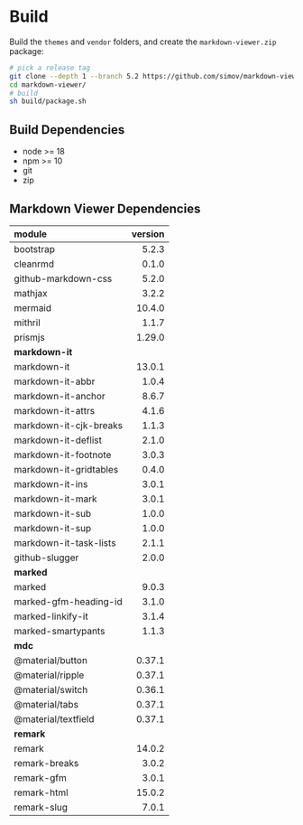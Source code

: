 
# Build

Build the `themes` and `vendor` folders, and create the `markdown-viewer.zip` package:

```bash
# pick a release tag
git clone --depth 1 --branch 5.2 https://github.com/simov/markdown-viewer.git
cd markdown-viewer/
# build
sh build/package.sh
```

## Build Dependencies

- node >= 18
- npm >= 10
- git
- zip

## Markdown Viewer Dependencies

| module | version
| :-     | -:
| bootstrap           | 5.2.3
| cleanrmd            | 0.1.0
| github-markdown-css | 5.2.0
| mathjax             | 3.2.2
| mermaid             | 10.4.0
| mithril             | 1.1.7
| prismjs             | 1.29.0
| **markdown-it**
| markdown-it            | 13.0.1
| markdown-it-abbr       | 1.0.4
| markdown-it-anchor     | 8.6.7
| markdown-it-attrs      | 4.1.6
| markdown-it-cjk-breaks | 1.1.3
| markdown-it-deflist    | 2.1.0
| markdown-it-footnote   | 3.0.3
| markdown-it-gridtables | 0.4.0
| markdown-it-ins        | 3.0.1
| markdown-it-mark       | 3.0.1
| markdown-it-sub        | 1.0.0
| markdown-it-sup        | 1.0.0
| markdown-it-task-lists | 2.1.1
| github-slugger         | 2.0.0
| **marked**
| marked                | 9.0.3
| marked-gfm-heading-id | 3.1.0
| marked-linkify-it     | 3.1.4
| marked-smartypants    | 1.1.3
| **mdc**
| @material/button    | 0.37.1
| @material/ripple    | 0.37.1
| @material/switch    | 0.36.1
| @material/tabs      | 0.37.1
| @material/textfield | 0.37.1
| **remark**
| remark        | 14.0.2
| remark-breaks | 3.0.2
| remark-gfm    | 3.0.1
| remark-html   | 15.0.2
| remark-slug   | 7.0.1
